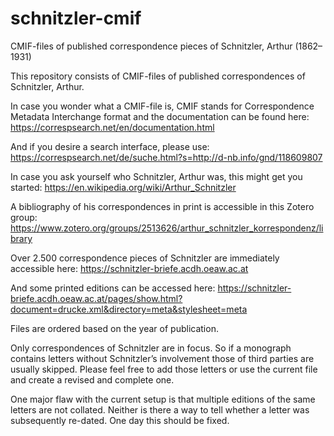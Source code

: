 # schnitzler-cmif
CMIF-files of published correspondence pieces of Schnitzler, Arthur (1862–1931)

This repository consists of CMIF-files of published correspondences of Schnitzler, Arthur.

In case you wonder what a CMIF-file is, CMIF stands for Correspondence Metadata Interchange format and the documentation can be found here:
https://correspsearch.net/en/documentation.html

And if you desire a search interface, please use:
https://correspsearch.net/de/suche.html?s=http://d-nb.info/gnd/118609807

In case you ask yourself who Schnitzler, Arthur was, this might get you started:
https://en.wikipedia.org/wiki/Arthur_Schnitzler

A bibliography of his correspondences in print is accessible in this Zotero group:
https://www.zotero.org/groups/2513626/arthur_schnitzler_korrespondenz/library

Over 2.500 correspondence pieces of Schnitzler are immediately accessible here:
https://schnitzler-briefe.acdh.oeaw.ac.at

And some printed editions can be accessed here:
https://schnitzler-briefe.acdh.oeaw.ac.at/pages/show.html?document=drucke.xml&directory=meta&stylesheet=meta

Files are ordered based on the year of publication. 

Only correspondences of Schnitzler are in focus. So if a monograph contains letters without Schnitzler’s involvement those of third parties are usually skipped. Please feel free to add those letters or use the current file and create a revised and complete one.

One major flaw with the current setup is that multiple editions of the same letters are not collated. Neither is there a way to tell whether a letter was subsequently re-dated. One day this should be fixed.

